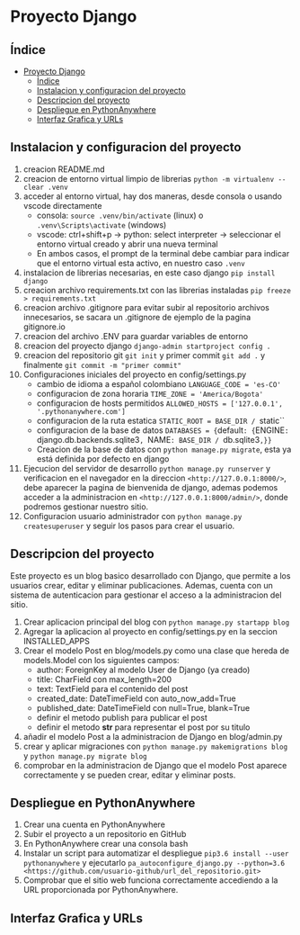 # Proyecto Django

## Índice

- [Proyecto Django](#proyecto-django)
  - [Índice](#índice)
  - [Instalacion y configuracion del proyecto](#instalacion-y-configuracion-del-proyecto)
  - [Descripcion del proyecto](#descripcion-del-proyecto)
  - [Despliegue en PythonAnywhere](#despliegue-en-pythonanywhere)
  - [Interfaz Grafica y URLs](#interfaz-grafica-y-urls)

## Instalacion y configuracion del proyecto

1. creacion README.md
2. creacion de entorno virtual limpio de librerias `python -m virtualenv --clear .venv`
3. acceder al entorno virtual, hay dos maneras, desde consola o usando vscode directamente
   - consola: `source .venv/bin/activate` (linux) o `.venv\Scripts\activate` (windows)
   - vscode: ctrl+shift+p -> python: select interpreter -> seleccionar el entorno virtual creado y abrir una nueva terminal
   - En ambos casos, el prompt de la terminal debe cambiar para indicar que el entorno virtual esta activo, en nuestro caso `.venv`
4. instalacion de librerias necesarias, en este caso django `pip install django`
5. creacion archivo requirements.txt con las librerias instaladas `pip freeze > requirements.txt`
6. creacion archivo .gitignore para evitar subir al repositorio archivos innecesarios, se sacara un .gitignore de ejemplo de la pagina gitignore.io
7. creacion del archivo .ENV para guardar variables de entorno
8. creacion del proyecto django `django-admin startproject config .`
9. creacion del repositorio git `git init` y primer commit `git add .` y finalmente `git commit -m "primer commit"`
10. Configuraciones iniciales del proyecto en config/settings.py
    - cambio de idioma a español colombiano `LANGUAGE_CODE = 'es-CO'`
    - configuracion de zona horaria `TIME_ZONE = 'America/Bogota'`
    - configuracion de hosts permitidos `ALLOWED_HOSTS = ['127.0.0.1', '.pythonanywhere.com']`
    - configuracion de la ruta estatica `STATIC_ROOT = BASE_DIR / `static``
    - configuracion de la base de datos `DATABASES = {`default`: {`ENGINE`: `django.db.backends.sqlite3`, `NAME`: BASE_DIR / `db.sqlite3`,}}`
    - Creacion de la base de datos con `python manage.py migrate`, esta ya está definida por defecto en django
11. Ejecucion del servidor de desarrollo `python manage.py runserver` y verificacion en el navegador en la direccion `<http://127.0.0.1:8000/>`, debe aparecer la pagina de bienvenida de django, ademas podemos acceder a la administracion en `<http://127.0.0.1:8000/admin/>`, donde podremos gestionar nuestro sitio.
12. Configuracion usuario administrador con `python manage.py createsuperuser` y seguir los pasos para crear el usuario.

## Descripcion del proyecto

Este proyecto es un blog basico desarrollado con Django, que permite a los usuarios crear, editar y eliminar publicaciones. Ademas, cuenta con un sistema de autenticacion para gestionar el acceso a la administracion del sitio.

1. Crear aplicacion principal del blog con `python manage.py startapp blog`
2. Agregar la aplicacion al proyecto en config/settings.py en la seccion INSTALLED_APPS
3. Crear el modelo Post en blog/models.py como una clase que hereda de models.Model con los siguientes campos:
    - author: ForeignKey al modelo User de Django (ya creado)
    - title: CharField con max_length=200
    - text: TextField para el contenido del post
    - created_date: DateTimeField con auto_now_add=True
    - published_date: DateTimeField con null=True, blank=True
    - definir el metodo publish para publicar el post
    - definir el metodo __str__ para representar el post por su titulo
4. añadir el modelo Post a la administracion de Django en blog/admin.py
5. crear y aplicar migraciones con `python manage.py makemigrations blog` y `python manage.py migrate blog`
6. comprobar en la administracion de Django que el modelo Post aparece correctamente y se pueden crear, editar y eliminar posts.

## Despliegue en PythonAnywhere

1. Crear una cuenta en PythonAnywhere
2. Subir el proyecto a un repositorio en GitHub
3. En PythonAnywhere crear una consola bash
4. Instalar un script para automatizar el despliegue `pip3.6 install --user pythonanywhere` y ejecutarlo `pa_autoconfigure_django.py --python=3.6 <https://github.com/usuario-github/url_del_repositorio.git>`
5. Comprobar que el sitio web funciona correctamente accediendo a la URL proporcionada por PythonAnywhere.

## Interfaz Grafica y URLs

